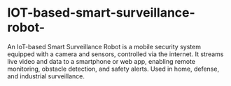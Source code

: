 # IOT-based-smart-surveillance-robot-
An IoT-based Smart Surveillance Robot is a mobile security system equipped with a camera and sensors, controlled via the internet. It streams live video and data to a smartphone or web app, enabling remote monitoring, obstacle detection, and safety alerts. Used in home, defense, and industrial surveillance.
